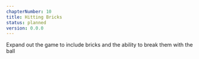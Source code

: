 ```yaml
---
chapterNumber: 10
title: Hitting Bricks
status: planned
version: 0.0.0
---
```


Expand out the game to include bricks and the ability to break them with the ball
